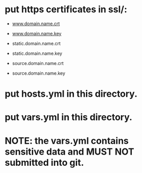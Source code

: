 # put https certificates in ssl/:

- www.domain.name.crt
- www.domain.name.key

- static.domain.name.crt
- static.domain.name.key

- source.domain.name.crt
- source.domain.name.key

# put hosts.yml in this directory.

# put vars.yml in this directory.

# NOTE: the vars.yml contains sensitive data and MUST NOT submitted into git.
